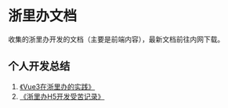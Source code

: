 # 浙里办文档

收集的浙里办开发的文档（主要是前端内容），最新文档前往内网下载。

## 个人开发总结

1. [《Vue3在浙里办的实践》](https://juejin.cn/post/7175885517924335676)
2. [《浙里办H5开发受苦记录》](https://juejin.cn/post/7136923056097722398)
